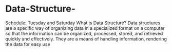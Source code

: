 # Data-Structure-
Schedule:
Tuesday and Saturday 
What is Data Structure? 
Data structures are a specific way of organizing data in a specialized format on a computer so that the information can be organized, processed, stored, and retrieved quickly and effectively. They are a means of handling information, rendering the data for easy use
